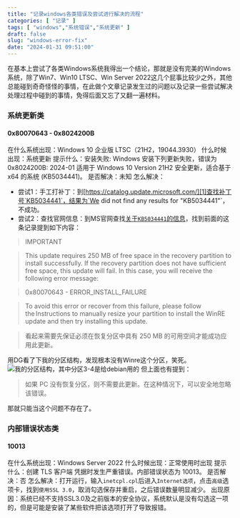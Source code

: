 ```yaml
---
title: "记录windows各类错误及尝试进行解决的流程"
categories: [ "记录" ]
tags: [ "windows","系统错误","系统更新" ]
draft: false
slug: "windows-error-fix"
date: "2024-01-31 09:51:00"
---
```


在基本上尝试了各类Windows系统我得出一个结论，那就是没有完美的Windows系统，除了Win7、Win10 LTSC、Win Server 2022这几个屁事比较少之外，其他总能碰到奇奇怪怪的事情，在此做个文章记录发生过的问题以及记录一些尝试解决处理过程中碰到的事情，免得后面又忘了又翻一遍材料。


<!--more-->

### 系统更新类
#### 0x80070643 - 0x8024200B
在什么系统出现：Windows 10 企业版 LTSC（21H2，19044.3930）
什么时候出现：系统更新
提示什么：安装失败: Windows 安装下列更新失败，错误为 0x8024200B: 2024-01 适用于 Windows 10 Version 21H2 安全更新，适合基于 x64 的系统 (KB5034441)。
是否解决：未知
怎么解决：

 - 尝试1：手工打补丁：到[https://catalog.update.microsoft.com/][1]查找补丁号`KB5034441`，结果为`We did not find any results for "KB5034441"`，不成功。
 - 尝试2：查找官网信息：到MS官网查找[关于`KB5034441`的信息][2]，找到前面的这条记录提到如下内容：

> IMPORTANT

> This update requires 250 MB of free space in the recovery partition to install successfully. If the recovery partition does not have sufficient free space, this update will fail. In this case, you will receive the following error message: 

> 0x80070643 - ERROR_INSTALL_FAILURE 

> To avoid this error or recover from this failure, please follow the Instructions to manually resize your partition to install the WinRE update and then try installing this update.

> 看起来需要先保证必须在恢复分区中具有 250 MB 的可用空间才能成功应用此更新。

用DG看了下我的分区结构，发现根本没有Winre这个分区，笑死。
![我的分区结构，其中分区3-4是给debian用的][3]
但上面也有提到：
> 如果 PC 没有恢复分区，则不需要此更新。在这种情况下，可以安全地忽略该错误。

那就只能当这个问题不存在了。 

### 内部错误状态类
#### 10013
在什么系统出现：Windows Server 2022
什么时候出现：正常使用时出现
提示什么：创建 TLS 客户端 凭据时发生严重错误。内部错误状态为 10013。
是否解决：否
怎么解决：打开运行，输入`inetcpl.cpl`后进入`Internet选项`，点击`高级`选项卡，找到`使用SSL 3.0`，取消勾选保存并重启，之后错误数量明显减少。
出现原因：系统已经不支持SSL3.0及之前版本的安全协议，系统默认是没有勾选这一项的，但是可能是安装了某些软件把该选项打开了导致报错。



  [1]: https://catalog.update.microsoft.com/
  [2]: https://support.microsoft.com/en-us/topic/kb5034441-windows-recovery-environment-update-for-windows-10-version-21h2-and-22h2-january-9-2024-62c04204-aaa5-4fee-a02a-2fdea17075a8
  [3]: https://img-tama-guru.oss-cn-hongkong.aliyuncs.com/2024/01/31/65b9a73b0cd30.png
